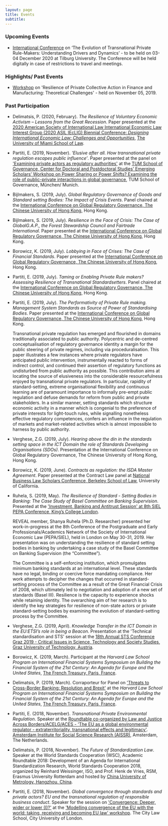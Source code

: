```yaml
---
layout: page
title: Events
subtitle:
---
```


### Upcoming Events
- [International Conference](https://www.erc-reveal.eu/internationalconf/) on ‘The Evolution of Transnational Private Rule-Makers: Understanding Drivers and Dynamics’ - to be held on 03-04 December 2020 at Tilburg University. The Conference will be held digitally in case of restrictions to travel and meetings.

### Highlights/ Past Events
- [Workshop](https://www.erc-reveal.eu/workshop/) on 'Resilience of Private Collective Action in Finance and Manufacturing: Theoretical Challenges' - held on November 05, 2019.

### Past Participation

- Delimatsis, P. (2020, February). _The Resilience of Voluntary Economic Activism – Lessons from the Great Recession_. Paper presented at the [2020 American Society of International Law International Economic Law Interest Group (2020 ASIL IEcLIG) Biennial Conference: _Designing International Economic Law: Challenges and Opportunities_](https://www.asil.org/sites/default/files/pdfs/IEcLIG_Biennial_2020.pdf), [The University of Miami School of Law](https://www.law.miami.edu/academics/continuing-legal-education-cle/conference-on-international-economic-law).


- Partiti, E. (2019, November). _'Elusive after all. How transnational private regulation escapes public influence’_. Paper presented at the panel on ['Examining private actors as regulatory authorities'](https://www.gov.tum.de/fileadmin/w00bzh/gov/Final_Poster_-_PhD_Workshop_TUM_Gov__28.11.2019_.pdf) at the [TUM School of Governance, Center for Doctoral and Postdoctoral Studies’ Emerging Scholars’ Workshop on Power Sharing or Power Shifts? Examining the role of public-private interactions in global governance](https://www.gov.tum.de/fakultaet/graduiertenzentrum/phd-workshop-2019/), TUM School of Governance, München/ Munich.

- Bijlmakers, S. (2019, July). _Global Regulatory Governance of Goods and Standard setting Bodies: The Impact of Crisis Events_. Panel chaired at the [International Conference on Global Regulatory Governance, The Chinese University of Hong Kong](https://icgrg-cuhk-2019.com/), Hong Kong.

- Bijlmakers, S. (2019, July). _Resilience in the Face of Crisis: The Case of GlobalG.A.P., the Forest Stewardship Council and Fairtrade International_. Paper presented at the [International Conference on Global Regulatory Governance, The Chinese University of Hong Kong](https://icgrg-cuhk-2019.com/), Hong Kong.

- Borowicz, K. (2019, July). _Lobbying in Face of Crises: The Case of Financial Standards_. Paper presented at the [International Conference on Global Regulatory Governance, The Chinese University of Hong Kong](https://icgrg-cuhk-2019.com/), Hong Kong.

- Partiti, E. (2019, July). _Taming or Enabling Private Rule makers? Assessing Resilience of Transnational Standardsetters_. Panel chaired at the [International Conference on Global Regulatory Governance, The Chinese University of Hong Kong](https://icgrg-cuhk-2019.com/), Hong Kong.

- Partiti, E. (2019, July). _The Performativity of Private Rule making. Management System Standards as Source of Power of Standardising Bodies_. Paper presented at the [International Conference on Global Regulatory Governance, The Chinese University of Hong Kong](https://icgrg-cuhk-2019.com/), Hong Kong.

    Transnational private regulation has emerged and flourished in domains traditionally associated to public authority. Polycentric and de-centred conceptualisation of regulatory governance identity a margin for the public steering of private regimes, including via proceduralisation. This paper illustrates a few instances where private regulators have anticipated public intervention, instrumentally reacted to forms of indirect control, and continued their assertion of regulatory functions as undisturbed from public authority as possible. This contribution aims at locating the source of elusiveness into the considerable resourcefulness enjoyed by transnational private regulators. In particular, rapidity of standard-setting, extreme organisational flexibility and continuous learning are of paramount importance to informally pre-empt public regulation and defuse demands for reform from public and private stakeholders. In a similar manner, setting standards which structure economic activity in a manner which is congenial to the preference of private interests for light-touch rules, while signalling nonetheless effective regulatory competences, confers an influence in the regulation of markets and market-related activities which is almost impossible to harness by public authority.

- Verghese, Z.G. (2019, July). _Hearing above the din in the standards setting space in the ICT Domain the role of Standards Developing Organisations (SDOs)_. Presentation at the International Conference on Global Regulatory Governance, The Chinese University of Hong Kong, Hong Kong.

- Borowicz, K. (2019, June). _Contracts as regulation: the ISDA Master Agreement_. Paper presented at the Contract Law panel at [National Business Law Scholars Conference, Berkeley School of Law](https://www.law.berkeley.edu/research/business/events/previous-events/nblsc2019/), University of California.

- Ruhela, S. (2019, May). _The Resilience of Standard - Setting Bodies in Banking: The Case Study of Basel Committee on Banking Supervision_. Presented at the ['Investment, Banking and Antitrust Session' at 8th SIEL PEPA Conference, King’s College London](https://www.kcl.ac.uk/events/8th-pepasiel-conference).

    REVEAL member, Shanya Ruhela (Ph.D. Researcher) presented her work-in-progress at the 8th Conference of the Postgraduate and Early Professionals/Academics Network of the Society of International Economic Law (PEPA/SIEL), held in London on May 30-31, 2019. Her presentation was on understanding the resilience of standard setting bodies in banking by undertaking a case study of the Basel Committee on Banking Supervision (the “Committee”).

    The Committee is a self-enforcing institution, which promulgates minimum banking standards at an international level. These standards have no legal, binding or coercive force mandating compliance. Her work attempts to decipher the changes that occurred in standard-setting process of the Committee as a result of the Great Financial Crisis of 2008, which ultimately led to negotiation and adoption of a new set of standards (Basel III). Resilience is the capacity to experience shocks while retaining identity. The overarching aim of her research is to identify the key strategies for resilience of non-state actors or private standard-setting bodies by examining the evolution of standard-setting process by the Committee.

- Verghese, Z.G. (2019, April). _Knowledge Transfer in the ICT Domain in the EU:ETSI’s role in being a Beacon_. Presentation at the 'Technical standardisation and STS' session at the [18th Annual STS Conference Graz 2019 - Critical Issues in Science, Technology and Society Studies, Graz University of Technology, Austria](https://sts-conference.isds.tugraz.at/event/2/).

- Borowicz, K. (2019, March). Participant at the _Harvard Law School Program on International Financial Systems Symposium on Building the Financial System of the 21st Century: An Agenda for Europe and the United States_, [The French Treasury, Paris, France](https://www.pifsinternational.org/international-symposia/europe/).

- Delimatsis, P. (2019, March). Corraporteur for Panel on ['Threats to Cross-Border Banking: Resolution and Brexit'](https://www.pifsinternational.org/wp-content/uploads/2019/03/2019-HLS-PIFS-Europe-US-Symposium-Agenda.pdf) at the _Harvard Law School Program on International Financial Systems Symposium on Building the Financial System of the 21st Century: An Agenda for Europe and the United States_, [The French Treasury, Paris, France](https://www.pifsinternational.org/international-symposia/europe/).

- Partiti, E. (2018, November). _Transnational Private Environmental Regulation_. Speaker at the [Roundtable co-organized by Law and Justice Across Borders/ACELG/ACES - 'The EU as a global environmental regulator - extraterritoriality, transnational effects and legitimacy'](https://aissr.uva.nl/content/events/events/2018/11/the-eu-as-a-global-environmental-regulator.html?1576589123066). [Amsterdam Institute for Social Science Research (AISSR)](https://aissr.uva.nl/), Amsterdam, The Netherlands.

- Delimatsis, P. (2018, November). _The Future of Standardization Law_. Speaker at the World Standards Cooperation (WSC), Academic Roundtable 2018: Development of an Agenda for International Standardization Research, World Standards Cooperation 2018, organized by Reinhard Weissinger, ISO, and Prof. Henk de Vries, RSM, Erasmus University Rotterdam and hosted by [China University of Metrology, Hangzhou, China](https://en.cnis.ac.cn/xwdt/bydt/201811/t20181116_44102.shtml).

- Partiti, E. (2018, November). _Global convergence through standards and private actors? EU and the transnational regulation of responsible business conduct_. Speaker for the session on ['Convergence: Deeper, wider or lower (I)?'](https://www.city.ac.uk/__data/assets/pdf_file/0011/437753/YD972_Law_workshop_leaflet_LATEST.pdf) at the ['Modelling convergence of the EU with the world: taking, receiving and becoming EU law' workshop](https://www.city.ac.uk/events/2018/november/modelling-convergence-of-the-eu-with-the-worldtaking,-receiving-and-becoming-eu-law). The City Law School, City University of London.
